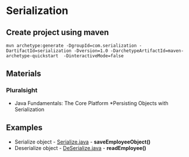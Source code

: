# Serialization

## Create project using maven
```
mvn archetype:generate -DgroupId=com.serialization -DartifactId=serialization -Dversion=1.0 -DarchetypeArtifactId=maven-archetype-quickstart  -DinteractiveMode=false
```

## Materials
### Pluralsight
* Java Fundamentals: The Core Platform
  *Persisting Objects with Serialization

## Examples
* Serialize object - [Serialize.java](src/test/java/com/serialization/Serialize.java) - **saveEmployeeObject()**
* Deserialize object - [DeSerialize.java](src/test/java/com/serialization/DeSerialize.java) - **readEmployee()**
